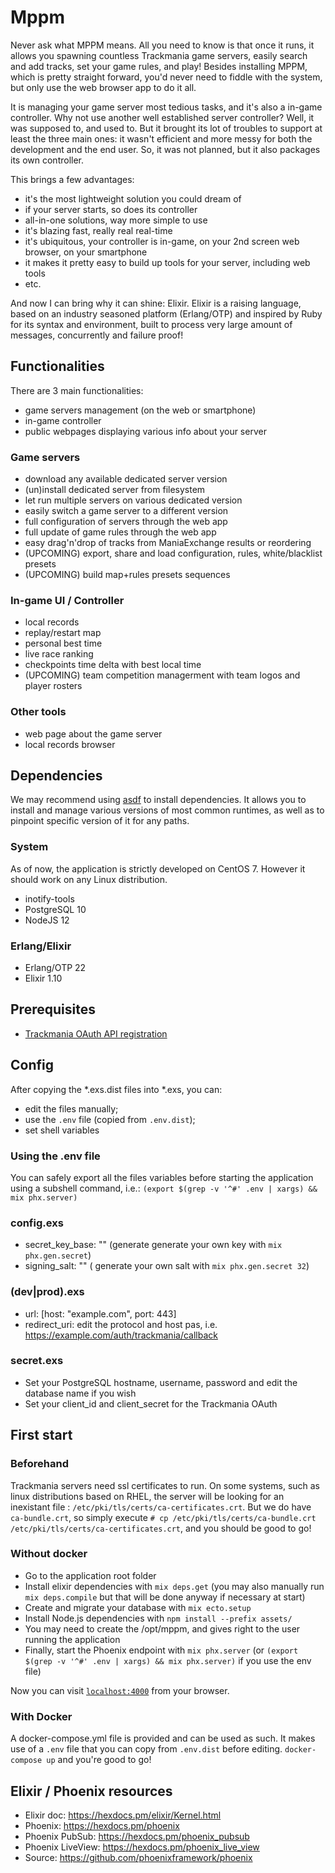 # Mppm

Never ask what MPPM means. All you need to know is that once it runs, it allows
you spawning countless Trackmania game servers, easily search and add tracks,
set your game rules, and play! Besides installing MPPM, which is pretty straight
forward, you'd never need to fiddle with the system, but only use the web browser
app to do it all.

It is managing your game server most tedious tasks, and it's also a in-game
controller. Why not use another well established server controller? Well, it was
supposed to, and used to. But it brought its lot of troubles to support at least
the three main ones: it wasn't efficient and more messy for both the development
and the end user. So, it was not planned, but it also packages its own controller.

This brings a few advantages:
- it's the most lightweight solution you could dream of
- if your server starts, so does its controller
- all-in-one solutions, way more simple to use
- it's blazing fast, really real real-time
- it's ubiquitous, your controller is in-game, on your 2nd screen web browser, on your smartphone
- it makes it pretty easy to build up tools for your server, including web tools
- etc.

And now I can bring why it can shine: Elixir. Elixir is a raising language, based
on an industry seasoned platform (Erlang/OTP) and inspired by Ruby for its syntax
and environment, built to process very large amount of messages, concurrently and
failure proof!


## Functionalities

There are 3 main functionalities:
- game servers management (on the web or smartphone)
- in-game controller
- public webpages displaying various info about your server

### Game servers
- download any available dedicated server version
- (un)install dedicated server from filesystem
- let run multiple servers on various dedicated version
- easily switch a game server to a different version
- full configuration of servers through the web app
- full update of game rules through the web app
- easy drag'n'drop of tracks from ManiaExchange results or reordering
- (UPCOMING) export, share and load configuration, rules, white/blacklist presets
- (UPCOMING) build map+rules presets sequences

### In-game UI / Controller
- local records
- replay/restart map
- personal best time
- live race ranking
- checkpoints time delta with best local time
- (UPCOMING) team competition managerment with team logos and player rosters

### Other tools
- web page about the game server
- local records browser

## Dependencies

We may recommend using [asdf](https://github.com/asdf-vm/asdf) to install
dependencies. It allows you to install and manage various versions of most common
runtimes, as well as to pinpoint specific version of it for any paths.

### System
  As of now, the application is strictly developed on CentOS 7. However it should
  work on any Linux distribution.

  - inotify-tools
  - PostgreSQL 10
  - NodeJS 12

### Erlang/Elixir

  - Erlang/OTP 22
  - Elixir 1.10


## Prerequisites

  - [Trackmania OAuth API registration](https://api.trackmania.com/manager)


## Config

After copying the \*.exs.dist files into \*.exs, you can:
- edit the files manually;
- use the `.env` file (copied from `.env.dist`);
- set shell variables

### Using the .env file
You can safely export all the files variables before starting the application using a subshell command, i.e.:
`(export $(grep -v '^#' .env | xargs) && mix phx.server)`


### config.exs
  - secret_key_base: ""
  (generate generate your own key with `mix phx.gen.secret`)
  - signing_salt: ""
  ( generate your own salt with `mix phx.gen.secret 32`)

### (dev|prod).exs

  - url: [host: "example.com", port: 443]
  - redirect_uri: edit the protocol and host pas, i.e. https://example.com/auth/trackmania/callback

### secret.exs

  - Set your PostgreSQL hostname,  username, password and edit the  database name
  if you wish
  - Set your client_id and client_secret for the Trackmania OAuth

###


## First start

### Beforehand

Trackmania servers need ssl certificates to run. On some systems, such as linux 
distributions based on RHEL, the server will be looking for an inexistant file :
`/etc/pki/tls/certs/ca-certificates.crt`. But we do have `ca-bundle.crt`, so simply 
execute `# cp /etc/pki/tls/certs/ca-bundle.crt /etc/pki/tls/certs/ca-certificates.crt`,
and you should be good to go!

### Without docker

  * Go to the application root folder
  * Install elixir dependencies with `mix deps.get` (you may also manually run `mix deps.compile` but that will be done anyway if necessary at start)
  * Create and migrate your database with `mix ecto.setup`
  * Install Node.js dependencies with `npm install --prefix assets/`
  * You may need to create the /opt/mppm, and gives right to the user running the application 
  * Finally, start the Phoenix endpoint with `mix phx.server` (or
    `(export $(grep -v '^#' .env | xargs) && mix phx.server)` if you use the env file)

Now you can visit [`localhost:4000`](http://localhost:4000) from your browser.

### With Docker

A docker-compose.yml file is provided and can be used as such. It makes use of a `.env` file that you can copy from `.env.dist` before editing. `docker-compose up` and you're good to go!


## Elixir / Phoenix resources

  * Elixir doc: https://hexdocs.pm/elixir/Kernel.html
  * Phoenix: https://hexdocs.pm/phoenix
  * Phoenix PubSub: https://hexdocs.pm/phoenix_pubsub
  * Phoenix LiveView: https://hexdocs.pm/phoenix_live_view
  * Source: https://github.com/phoenixframework/phoenix
